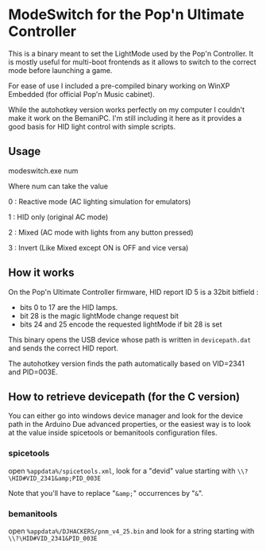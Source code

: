 # ModeSwitch for the Pop'n Ultimate Controller

This is a binary meant to set the LightMode used by the Pop'n Controller. It is mostly useful for multi-boot frontends as it allows to switch to the correct mode before launching a game.

For ease of use I included a pre-compiled binary working on WinXP Embedded (for official Pop'n Music cabinet).

While the autohotkey version works perfectly on my computer I couldn't make it work on the BemaniPC. I'm still including it here as it provides a good basis for HID light control with simple scripts.

## Usage

modeswitch.exe num

Where num can take the value

0 : Reactive mode (AC lighting simulation for emulators)

1 : HID only (original AC mode)

2 : Mixed (AC mode with lights from any button pressed)

3 : Invert (Like Mixed except ON is OFF and vice versa)

## How it works

On the Pop'n Ultimate Controller firmware, HID report ID 5 is a 32bit bitfield :

- bits  0 to 17 are the HID lamps.
- bit  28 is the magic lightMode change request bit
- bits 24 and 25 encode the requested lightMode if bit 28 is set

This binary opens the USB device whose path is written in ```devicepath.dat``` and sends the correct HID report.

The autohotkey version finds the path automatically based on VID=2341 and PID=003E.

## How to retrieve devicepath (for the C version)

You can either go into windows device manager and look for the device path in the Arduino Due advanced properties, or the easiest way is to look at the value inside spicetools or bemanitools configuration files.

### spicetools

open ```%appdata%/spicetools.xml```, look for a "devid" value starting with ```\\?\HID#VID_2341&amp;PID_003E```

Note that you'll have to replace "```&amp;```" occurrences by "```&```".

### bemanitools

open ```%appdata%/DJHACKERS/pnm_v4_25.bin``` and look for a string starting with ```\\?\HID#VID_2341&PID_003E```
